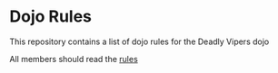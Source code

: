 Dojo Rules
==========

This repository contains a list of dojo rules for the Deadly Vipers dojo

All members should read the [rules](https://github.com/deadlyvipers)


